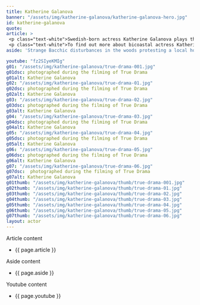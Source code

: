 ```yaml
---
title: Katherine Galanova
banner: "/assets/img/katherine-galanova/katherine-galanova-hero.jpg"
id: katherine-galanova
quote: 
article: >
 <p class="text-white">Swedish-born actress Katherine Galanova plays the sexy, vulnerable, Mika in the horror film being shot within True Drama. Katherine explains,“This is a horror film - I scream - I beg - I run for my life - but this is also a critique of horror films. True Drama questions and recreates reality at the same time. It does this by taking on the original purpose of drama - from when drama was first invented - way back in ancient Greece.  Another thing I learned from the director, James Thomas, is the way that large center-stage doors are used in Greek drama to foretell something ominous. You hear screaming off set and they wheel out the dead bodies. My scenes involve four sets of unexpected doors - okay no spoilers but I’ll say that the shower-room has a very heavy metal door - and the whole game with doors plays right up through the climax of the film."</p>
 <p class="text-white">To find out more about bicoastal actress Katherine Galanova on    <a href="https://www.linkedin.com/in/katherine-galanova-948724148/" target="_blank" class="underline mail-link">linkedin</a></p>
aside: 'Strange Bacchic disturbances in the woods protesting a local horror movie prompt a police investigation. A shadowy figure emerges.  Calling himself the God of Drama, he believes that he can achieve the seemingly impossible goal of returning drama to its original purpose – of preparing citizens for leadership in democracy. As the horror movie spirals out of control, and the Bacchae are consumed in violence - can officer Ailish Walsh discern the truth before a gruesome Greek drama unfolds? <br><br> Director James Thomas creates a Greek tragedy for our time. A horror story that looks at the original role of drama – as the companion invention of democracy – to shed light on how modern media is still working in our lives, in hidden ways, to rip us apart. True Drama is an alarm – a rare moment of clarity – a terrifying jolt - and an invitation to enjoy the true transcendental power of drama to help us envision a better Democracy. '

youtube: "fz2SIyeKMIg"
g01: "/assets/img/katherine-galanova/true-drama-001.jpg"
g01dsc: photographed during the filming of True Drama 
g01alt: Katherine Galanova
g02: "/assets/img/katherine-galanova/true-drama-01.jpg"
g02dsc: photographed during the filming of True Drama 
g02alt: Katherine Galanova
g03: "/assets/img/katherine-galanova/true-drama-02.jpg"
g03dsc: photographed during the filming of True Drama   
g03alt: Katherine Galanova  
g04: "/assets/img/katherine-galanova/true-drama-03.jpg"
g04dsc: photographed during the filming of True Drama 
g04alt: Katherine Galanova 
g05: "/assets/img/katherine-galanova/true-drama-04.jpg"
g05dsc: photographed during the filming of True Drama  
g05alt: Katherine Galanova
g06: "/assets/img/katherine-galanova/true-drama-05.jpg"
g06dsc: photographed during the filming of True Drama 
g06alt: Katherine Galanova 
g07: "/assets/img/katherine-galanova/true-drama-06.jpg"
g07dsc:  photographed during the filming of True Drama 
g07alt: Katherine Galanova  
g01thumb: "/assets/img/katherine-galanova/thumb/true-drama-001.jpg"
g02thumb: "/assets/img/katherine-galanova/thumb/true-drama-01.jpg"
g03thumb: "/assets/img/katherine-galanova/thumb/true-drama-02.jpg"
g04thumb: "/assets/img/katherine-galanova/thumb/true-drama-03.jpg"
g05thumb: "/assets/img/katherine-galanova/thumb/true-drama-04.jpg"
g06thumb: "/assets/img/katherine-galanova/thumb/true-drama-05.jpg"
g07thumb: "/assets/img/katherine-galanova/thumb/true-drama-06.jpg"
layout: actor
---
```


Article content
* {{ page.article }}

Aside content
* {{ page.aside }}

Youtube content
* {{ page.youtube }}


